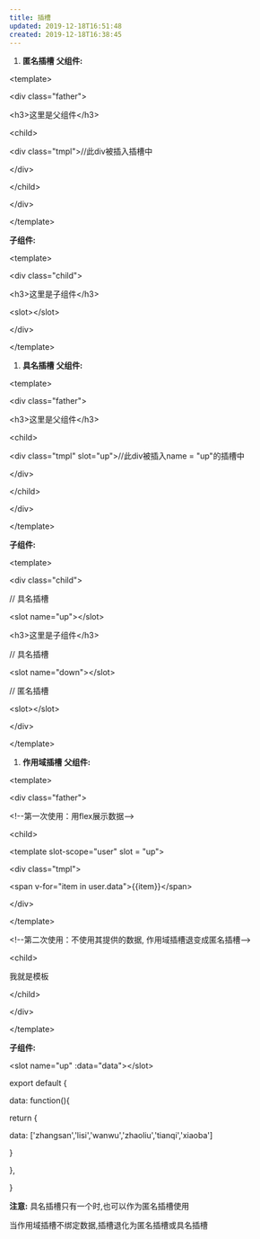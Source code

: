 ```yaml
---
title: 插槽
updated: 2019-12-18T16:51:48
created: 2019-12-18T16:38:45
---
```


1.  **匿名插槽**
**父组件:**

\<template\>

\<div class="father"\>

\<h3\>这里是父组件\</h3\>

\<child\>

\<div class="tmpl"\>//此div被插入插槽中

\</div\>

\</child\>

\</div\>

\</template\>

**子组件:**

\<template\>

\<div class="child"\>

\<h3\>这里是子组件\</h3\>

\<slot\>\</slot\>

\</div\>

\</template\>

1.  **具名插槽**
**父组件:**

\<template\>

\<div class="father"\>

\<h3\>这里是父组件\</h3\>

\<child\>

\<div class="tmpl" slot="up"\>//此div被插入name = "up"的插槽中

\</div\>

\</child\>

\</div\>

\</template\>

**子组件:**

\<template\>

\<div class="child"\>

// 具名插槽

\<slot name="up"\>\</slot\>

\<h3\>这里是子组件\</h3\>

// 具名插槽

\<slot name="down"\>\</slot\>

// 匿名插槽

\<slot\>\</slot\>

\</div\>

\</template\>

1.  **作用域插槽**
**父组件:**

\<template\>

\<div class="father"\>

\<!--第一次使用：用flex展示数据--\>

\<child\>

\<template slot-scope="user" slot = "up"\>

\<div class="tmpl"\>

\<span v-for="item in user.data"\>{{item}}\</span\>

\</div\>

\</template\>

\<!--第二次使用：不使用其提供的数据, 作用域插槽退变成匿名插槽--\>

\<child\>

我就是模板

\</child\>

\</div\>

\</template\>

**子组件:**

\<slot name="up" :data="data"\>\</slot\>

export default {

data: function(){

return {

data: \['zhangsan','lisi','wanwu','zhaoliu','tianqi','xiaoba'\]

}

},

}

**注意:** 具名插槽只有一个时,也可以作为匿名插槽使用

当作用域插槽不绑定数据,插槽退化为匿名插槽或具名插槽

